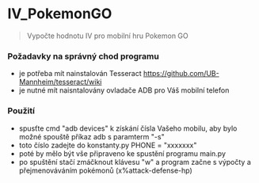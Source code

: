 # IV_PokemonGO
> Vypočte hodnotu IV pro mobilní hru Pokemon GO

### Požadavky na správný chod programu

- je potřeba mít nainstalován Tesseract https://github.com/UB-Mannheim/tesseract/wiki
- je nutné mít naisntalovány ovladače ADB pro Váš mobilní telefon

### Použití
- spusťte cmd "adb devices" k získání čísla Vašeho mobilu, aby bylo možné spouště příkaz adb s paramterm "-s"
- toto číslo zadejte do konstanty.py PHONE = "xxxxxxx" 
- poté by mělo být vše připraveno ke spustění programu main.py
- po spuštění stačí zmáčknout klávesu "w" a program začne s výpočty a přejmenováváním pokémonů (x%attack-defense-hp)

